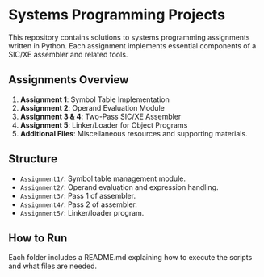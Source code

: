 # Systems Programming Projects
This repository contains solutions to systems programming assignments written in Python. Each assignment implements essential components of a SIC/XE assembler and related tools.

## Assignments Overview
1. **Assignment 1**: Symbol Table Implementation
2. **Assignment 2**: Operand Evaluation Module
3. **Assignment 3 & 4**: Two-Pass SIC/XE Assembler
4. **Assignment 5**: Linker/Loader for Object Programs
5. **Additional Files**: Miscellaneous resources and supporting materials.

## Structure
- `Assignment1/`: Symbol table management module.
- `Assignment2/`: Operand evaluation and expression handling.
- `Assignment3/`: Pass 1 of assembler.
- `Assignment4/`: Pass 2 of assembler.
- `Assignment5/`: Linker/loader program.


## How to Run
Each folder includes a README.md explaining how to execute the scripts and what files are needed.
